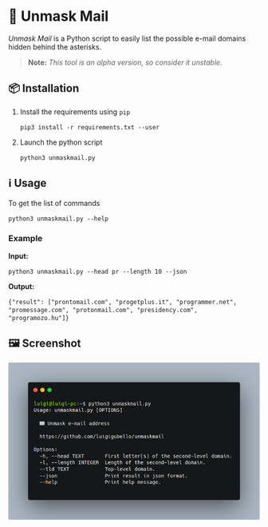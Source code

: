 # 📧 Unmask Mail

*Unmask Mail* is a Python script to easily list the possible e-mail domains hidden behind the asterisks.

> **Note:** *This tool is an alpha version, so consider it unstable.*

## 📦 Installation

1. Install the requirements using `pip`
   
   ```
   pip3 install -r requirements.txt --user
   ```

2. Launch the python script
   
   ```
   python3 unmaskmail.py
   ```

## ℹ️ Usage

To get the list of commands

```
python3 unmaskmail.py --help
```

### Example

**Input:**
```
python3 unmaskmail.py --head pr --length 10 --json
```

**Output:**
```
{"result": ["prontomail.com", "progetplus.it", "programmer.net", "promessage.com", "protonmail.com", "presidency.com", "programozo.hu"]}
```

## 🖼️ Screenshot

![unmaskmail](unmaskmail.png)
